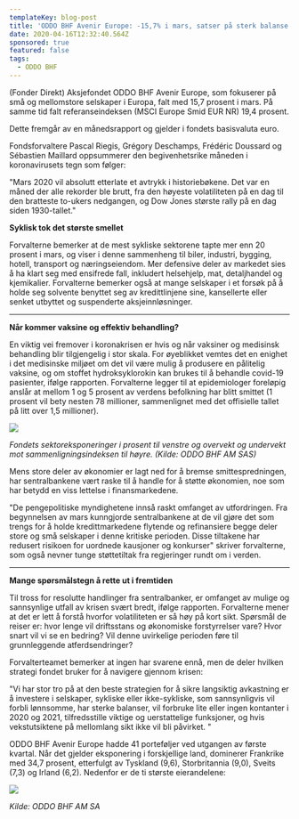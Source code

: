 ```yaml
---
templateKey: blog-post
title: 'ODDO BHF Avenir Europe: -15,7% i mars, satser på sterk balanse i usikker tid'
date: 2020-04-16T12:32:40.564Z
sponsored: true
featured: false
tags:
  - ODDO BHF
---
```

(Fonder Direkt) Aksjefondet ODDO BHF Avenir Europe, som fokuserer på små og mellomstore selskaper i Europa, falt med 15,7 prosent i mars. På samme tid falt referanseindeksen (MSCI Europe Smid EUR NR) 19,4 prosent.



Dette fremgår av en månedsrapport og gjelder i fondets basisvaluta euro.



Fondsforvaltere Pascal Riegis, Grégory Deschamps, Frédéric Doussard og Sébastien Maillard oppsummerer den begivenhetsrike måneden i koronavirusets tegn som følger:



"Mars 2020 vil absolutt etterlate et avtrykk i historiebøkene. Det var en måned der alle rekorder ble brutt, fra den høyeste volatiliteten på en dag til den bratteste to-ukers nedgangen, og Dow Jones største rally på en dag siden 1930-tallet."



**Syklisk tok det største smellet**



Forvalterne bemerker at de mest sykliske sektorene tapte mer enn 20 prosent i mars, og viser i denne sammenheng til biler, industri, bygging, hotell, transport og næringseiendom. Mer defensive deler av markedet sies å ha klart seg med ensifrede fall, inkludert helsehjelp, mat, detaljhandel og kjemikalier. Forvalterne bemerker også at mange selskaper i et forsøk på å holde seg solvente benyttet seg av kredittlinjene sine, kansellerte eller senket utbyttet og suspenderte aksjeinnløsninger.

****

**Når kommer vaksine og effektiv behandling?**



En viktig vei fremover i koronakrisen er hvis og når vaksiner og medisinsk behandling blir tilgjengelig i stor skala. For øyeblikket vemtes det en enighet i det medisinske miljøet om det vil være mulig å produsere en pålitelig vaksine, og om stoffet hydroksyklorokin kan brukes til å behandle covid-19 pasienter, ifølge rapporten. Forvalterne legger til at epidemiologer foreløpig anslår at mellom 1 og 5 prosent av verdens befolkning har blitt smittet (1 prosent vil bety nesten 78 millioner, sammenlignet med det offisielle tallet på litt over 1,5 millioner).

![](/img/avenir.png)

_Fondets sektoreksponeringer i prosent til venstre og overvekt og undervekt mot sammenligningsindeksen til høyre. (Kilde: ODDO BHF AM SAS)_



Mens store deler av økonomier er lagt ned for å bremse smittespredningen, har sentralbankene vært raske til å handle for å støtte økonomien, noe som har betydd en viss lettelse i finansmarkedene.



"De pengepolitiske myndighetene innså raskt omfanget av utfordringen. Fra begynnelsen av mars kunngjorde sentralbankene at de vil gjøre det som trengs for å holde kredittmarkedene flytende og refinansiere begge deler store og små selskaper i denne kritiske perioden. Disse tiltakene har redusert risikoen for uordnede kausjoner og konkurser" skriver forvalterne, som også nevner tunge støttetiltak fra regjeringer rundt om i verden.

****

**Mange spørsmålstegn å rette ut i fremtiden**



Til tross for resolutte handlinger fra sentralbanker, er omfanget av mulige og sannsynlige utfall av krisen svært bredt, ifølge rapporten. Forvalterne mener at det er lett å forstå hvorfor volatiliteten er så høy på kort sikt. Spørsmål de reiser er: hvor lenge vil driftsstans og økonomiske forstyrrelser vare? Hvor snart vil vi se en bedring? Vil denne uvirkelige perioden føre til grunnleggende atferdsendringer?



Forvalterteamet bemerker at ingen har svarene ennå, men de deler hvilken strategi fondet bruker for å navigere gjennom krisen:



"Vi har stor tro på at den beste strategien for å sikre langsiktig avkastning er å investere i selskaper, sykliske eller ikke-sykliske, som sannsynligvis vil forbli lønnsomme, har sterke balanser, vil forbruke lite eller ingen kontanter i 2020 og 2021, tilfredsstille viktige og uerstattelige funksjoner, og hvis vekstutsiktene på mellomlang sikt ikke vil bli påvirket. "



ODDO BHF Avenir Europe hadde 41 porteføljer ved utgangen av første kvartal. Når det gjelder eksponering i forskjellige land, dominerer Frankrike med 34,7 prosent, etterfulgt av Tyskland (9,6), Storbritannia (9,0), Sveits (7,3) og Irland (6,2). Nedenfor er de ti største eierandelene:

![](/img/avenir2.png)

_Kilde: ODDO BHF AM SA_
